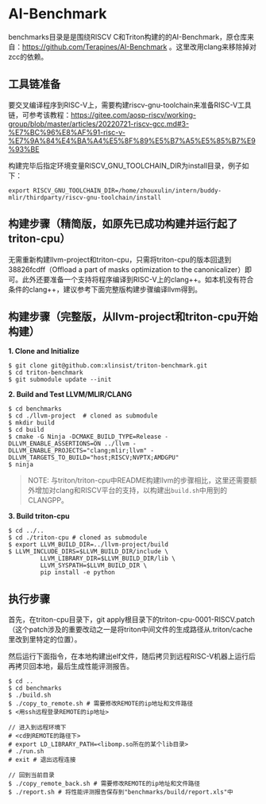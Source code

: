 # AI-Benchmark

benchmarks目录是是围绕RISCV C和Triton构建的的AI-Benchmark，原仓库来自：https://github.com/Terapines/AI-Benchmark 。这里改用clang来移除掉对zcc的依赖。

## 工具链准备

要交叉编译程序到RISC-V上，需要构建riscv-gnu-toolchain来准备RISC-V工具链，可参考该教程：https://gitee.com/aosp-riscv/working-group/blob/master/articles/20220721-riscv-gcc.md#3-%E7%BC%96%E8%AF%91-risc-v-%E7%9A%84%E4%BA%A4%E5%8F%89%E5%B7%A5%E5%85%B7%E9%93%BE

构建完毕后指定环境变量RISCV_GNU_TOOLCHAIN_DIR为install目录，例子如下：
```
export RISCV_GNU_TOOLCHAIN_DIR=/home/zhouxulin/intern/buddy-mlir/thirdparty/riscv-gnu-toolchain/install
```

## 构建步骤（精简版，如原先已成功构建并运行起了triton-cpu）

无需重新构建llvm-project和triton-cpu，只需将triton-cpu的版本回退到38826fcdff（Offload a part of masks optimization to the canonicalizer）即可。此外还要准备一个支持将程序编译到RISC-V上的clang++。如本机没有符合条件的clang++，建议参考下面完整版构建步骤编译llvm得到。

## 构建步骤（完整版，从llvm-project和triton-cpu开始构建）

**1. Clone and Initialize**
```
$ git clone git@github.com:xlinsist/triton-benchmark.git
$ cd triton-benchmark
$ git submodule update --init
```
**2. Build and Test LLVM/MLIR/CLANG**
```
$ cd benchmarks
$ cd ./llvm-project  # cloned as submodule
$ mkdir build
$ cd build
$ cmake -G Ninja -DCMAKE_BUILD_TYPE=Release -DLLVM_ENABLE_ASSERTIONS=ON ../llvm -DLLVM_ENABLE_PROJECTS="clang;mlir;llvm" -DLLVM_TARGETS_TO_BUILD="host;RISCV;NVPTX;AMDGPU"
$ ninja
```
> NOTE: 与triton/triton-cpu中README构建llvm的步骤相比，这里还需要额外增加对clang和RISCV平台的支持，以构建出`build.sh`中用到的CLANGPP。

**3. Build triton-cpu**
```
$ cd ../..
$ cd ./triton-cpu # cloned as submodule
$ export LLVM_BUILD_DIR=../llvm-project/build
$ LLVM_INCLUDE_DIRS=$LLVM_BUILD_DIR/include \
         LLVM_LIBRARY_DIR=$LLVM_BUILD_DIR/lib \
         LLVM_SYSPATH=$LLVM_BUILD_DIR \
         pip install -e python
```

## 执行步骤
首先，在triton-cpu目录下，git apply根目录下的triton-cpu-0001-RISCV.patch（这个patch涉及的重要改动之一是将triton中间文件的生成路径从.triton/cache里改到里特定的位置）。

然后运行下面指令，在本地构建出elf文件，随后拷贝到远程RISC-V机器上运行后再拷贝回本地，最后生成性能评测报告。
```
$ cd ..
$ cd benchmarks
$ ./build.sh
$ ./copy_to_remote.sh # 需要修改REMOTE的ip地址和文件路径
$ <用ssh远程登录REMOTE的ip地址>

// 进入到远程环境下
# <cd到REMOTE的路径下>
# export LD_LIBRARY_PATH=<libomp.so所在的某个lib目录>
# ./run.sh
# exit # 退出远程连接

// 回到当前目录
$ ./copy_remote_back.sh # 需要修改REMOTE的ip地址和文件路径
$ ./report.sh # 将性能评测报告保存到"benchmarks/build/report.xls"中
```
